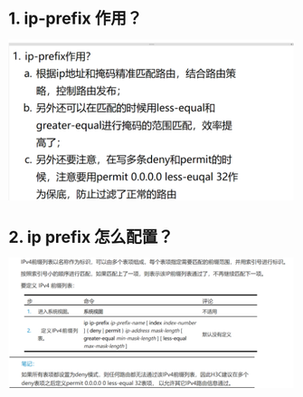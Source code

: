 # 1. ip-prefix 作用？
![alt text](images/面试题---前缀列表/image-1.png)
# 2. ip prefix 怎么配置？

![alt text](images/面试题---前缀列表/image.png)
